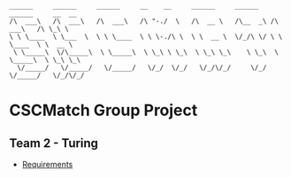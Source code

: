 ``` 
______     ______     ______     __    __     ______     ______   ______     __  __    
/\  ___\   /\  ___\   /\  ___\   /\ "-./  \   /\  __ \   /\__  _\ /\  ___\   /\ \_\ \   
\ \ \____  \ \___  \  \ \ \____  \ \ \-./\ \  \ \  __ \  \/_/\ \/ \ \ \____  \ \  __ \  
 \ \_____\  \/\_____\  \ \_____\  \ \_\ \ \_\  \ \_\ \_\    \ \_\  \ \_____\  \ \_\ \_\ 
  \/_____/   \/_____/   \/_____/   \/_/  \/_/   \/_/\/_/     \/_/   \/_____/   \/_/\/_/
```
# CSCMatch Group Project
## Team 2 - Turing

* [Requirements](resources/CSCMatch.pdf)
